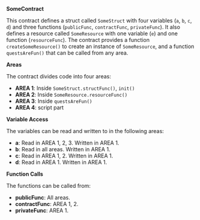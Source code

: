 **SomeContract**

This contract defines a struct called `SomeStruct` with four variables (`a`, `b`, `c`, `d`) and three functions (`publicFunc`, `contractFunc`, `privateFunc`). It also defines a resource called `SomeResource` with one variable (`e`) and one function (`resourceFunc`). The contract provides a function `createSomeResource()` to create an instance of `SomeResource`, and a function `questsAreFun()` that can be called from any area.

**Areas**

The contract divides code into four areas:

- **AREA 1**: Inside `SomeStruct.structFunc()`, `init()`
- **AREA 2**: Inside `SomeResource.resourceFunc()`
- **AREA 3**: Inside `questsAreFun()`
- **AREA 4**: script part

**Variable Access**

The variables can be read and written to in the following areas:

- **a**: Read in AREA 1, 2, 3. Written in AREA 1.
- **b**: Read in all areas. Written in AREA 1.
- **c**: Read in AREA 1, 2. Written in AREA 1.
- **d**: Read in AREA 1. Written in AREA 1.

**Function Calls**

The functions can be called from:

- **publicFunc**: All areas.
- **contractFunc**: AREA 1, 2.
- **privateFunc**: AREA 1.